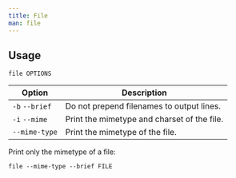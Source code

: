 ```yaml
---
title: File
man: file
---
```


## Usage

```shell
file OPTIONS
```

| Option | Description |
| --- | --- |
| `-b` `--brief` | Do not prepend filenames to output lines. |
| `-i` `--mime` | Print the mimetype and charset of the file. |
| `--mime-type` | Print the mimetype of the file. |

Print only the mimetype of a file:

```shell
file --mime-type --brief FILE
```
